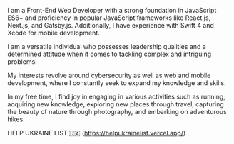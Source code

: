 I am a Front-End Web Developer with a strong foundation in JavaScript ES6+ and proficiency in popular JavaScript frameworks like React.js, Next.js, and Gatsby.js. Additionally, I have experience with Swift 4 and Xcode for mobile development.

I am a versatile individual who possesses leadership qualities and a determined attitude when it comes to tackling complex and intriguing problems.

My interests revolve around cybersecurity as well as web and mobile development, where I constantly seek to expand my knowledge and skills.

In my free time, I find joy in engaging in various activities such as running, acquiring new knowledge, exploring new places through travel, capturing the beauty of nature through photography, and embarking on adventurous hikes.








HELP UKRAINE LIST 🇺🇦 (https://helpukrainelist.vercel.app/)


 


 

